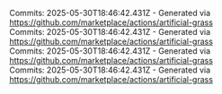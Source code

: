 Commits: 2025-05-30T18:46:42.431Z - Generated via https://github.com/marketplace/actions/artificial-grass
<br>
Commits: 2025-05-30T18:46:42.431Z - Generated via https://github.com/marketplace/actions/artificial-grass
<br>
Commits: 2025-05-30T18:46:42.431Z - Generated via https://github.com/marketplace/actions/artificial-grass
<br>
Commits: 2025-05-30T18:46:42.431Z - Generated via https://github.com/marketplace/actions/artificial-grass
<br>
